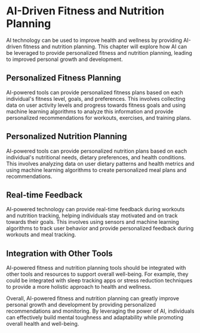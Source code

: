AI-Driven Fitness and Nutrition Planning
==========================================================================================

AI technology can be used to improve health and wellness by providing AI-driven fitness and nutrition planning. This chapter will explore how AI can be leveraged to provide personalized fitness and nutrition planning, leading to improved personal growth and development.

Personalized Fitness Planning
-----------------------------

AI-powered tools can provide personalized fitness plans based on each individual's fitness level, goals, and preferences. This involves collecting data on user activity levels and progress towards fitness goals and using machine learning algorithms to analyze this information and provide personalized recommendations for workouts, exercises, and training plans.

Personalized Nutrition Planning
-------------------------------

AI-powered tools can provide personalized nutrition plans based on each individual's nutritional needs, dietary preferences, and health conditions. This involves analyzing data on user dietary patterns and health metrics and using machine learning algorithms to create personalized meal plans and recommendations.

Real-time Feedback
------------------

AI-powered technology can provide real-time feedback during workouts and nutrition tracking, helping individuals stay motivated and on track towards their goals. This involves using sensors and machine learning algorithms to track user behavior and provide personalized feedback during workouts and meal tracking.

Integration with Other Tools
----------------------------

AI-powered fitness and nutrition planning tools should be integrated with other tools and resources to support overall well-being. For example, they could be integrated with sleep tracking apps or stress reduction techniques to provide a more holistic approach to health and wellness.

Overall, AI-powered fitness and nutrition planning can greatly improve personal growth and development by providing personalized recommendations and monitoring. By leveraging the power of AI, individuals can effectively build mental toughness and adaptability while promoting overall health and well-being.
